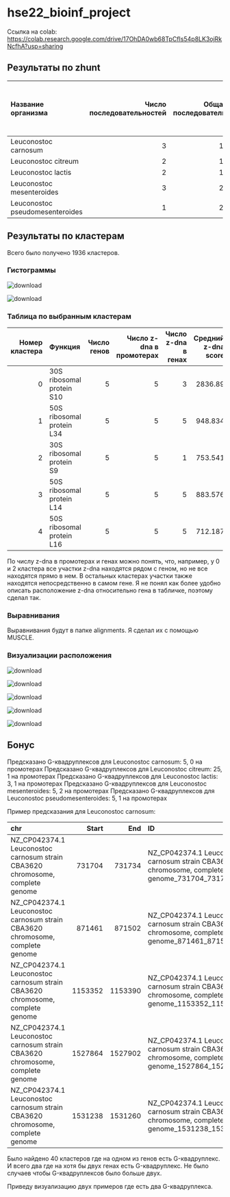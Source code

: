 # hse22_bioinf_project

Ссылка на colab: https://colab.research.google.com/drive/17OhDA0wb68TpCfIs54p8LK3ojRkNcfhA?usp=sharing

## Результаты по zhunt

| Название организма              |   Число последовательностей |   Общая длина последовательностей |   Число аннотированных генов |   % аннотированных генов |   Участков z-dna с score > 500 |   Общая длина z-dna с score > 500 |
|:--------------------------------|----------------------------:|----------------------------------:|-----------------------------:|-------------------------:|-------------------------------:|----------------------------------:|
| Leuconostoc carnosum            |                           3 |                           1701333 |                         1732 |                    89.16 |                           2236 |                             22074 |
| Leuconostoc citreum             |                           2 |                           1791608 |                         1818 |                    84.66 |                           4447 |                             43406 |
| Leuconostoc lactis              |                           2 |                           1903250 |                         1941 |                    79.7  |                           2828 |                             27474 |
| Leuconostoc mesenteroides       |                           3 |                           2058732 |                         2082 |                    73.68 |                           2069 |                             20280 |
| Leuconostoc pseudomesenteroides |                           1 |                           2114657 |                         2115 |                    71.73 |                           2794 |                             27126 |

## Результаты по кластерам

Всего было получено 1936 кластеров.

### Гистограммы

![download](https://user-images.githubusercontent.com/12930866/173673591-0ded79dc-c6e4-4f93-8bf2-82ba56ede574.png)

![download](https://user-images.githubusercontent.com/12930866/173673604-9846c747-a968-4554-b8aa-bdb4786d5215.png)

### Таблица по выбранным кластерам

|   Номер кластера | Функция                   |   Число генов |   Число z-dna в промотерах |   Число z-dna в генах |   Средний z-dna score |
|-----------------:|:--------------------------|--------------:|---------------------------:|----------------------:|----------------------:|
|                0 | 30S ribosomal protein S10 |             5 |                          5 |                     3 |              2836.89  |
|                1 | 50S ribosomal protein L34 |             5 |                          5 |                     5 |               948.834 |
|                2 | 30S ribosomal protein S9  |             5 |                          5 |                     1 |               753.541 |
|                3 | 50S ribosomal protein L14 |             5 |                          5 |                     5 |               883.576 |
|                4 | 50S ribosomal protein L16 |             5 |                          5 |                     5 |               712.187 |

По числу z-dna в промотерах и генах можно понять, что, например, у 0 и 2 кластера все участки z-dna находятся рядом с геном, но не все находятся прямо в нем. В остальных кластерах участки также находятся непосредственно в самом гене. Я не понял как более удобно описать расположение z-dna относительно гена в табличке, поэтому сделал так.

### Выравнивания 

Выравнивания будут в папке alignments. Я сделал их с помощью MUSCLE.

### Визуализации расположения

![download](https://user-images.githubusercontent.com/12930866/173673991-d7afaf72-c84e-424b-9a32-e726306fb8ad.png)

![download](https://user-images.githubusercontent.com/12930866/173674009-c8ed1247-1689-40f0-8ef2-453fd0de9ef9.png)

![download](https://user-images.githubusercontent.com/12930866/173674026-c693701c-dd1d-4e8b-aaf5-41f8e74561ce.png)

![download](https://user-images.githubusercontent.com/12930866/173674047-2f9fcdd5-8cbf-46dc-b284-1d52775ee9d9.png)

![download](https://user-images.githubusercontent.com/12930866/173674067-4982f988-26e5-4643-9fac-508209f577d2.png)

## Бонус

Предсказано G-квадруплексов для Leuconostoc carnosum: 5, 0 на промотерах
Предсказано G-квадруплексов для Leuconostoc citreum: 25, 1 на промотерах
Предсказано G-квадруплексов для Leuconostoc lactis: 3, 1 на промотерах
Предсказано G-квадруплексов для Leuconostoc mesenteroides: 5, 2 на промотерах
Предсказано G-квадруплексов для Leuconostoc pseudomesenteroides: 5, 1 на промотерах

Пример предсказания для Leuconostoc carnosum:

| chr                                                                           |   Start |     End | ID                                                                                                |   length | strand   | seq                                       |
|:------------------------------------------------------------------------------|--------:|--------:|:--------------------------------------------------------------------------------------------------|---------:|:---------|:------------------------------------------|
| NZ_CP042374.1 Leuconostoc carnosum strain CBA3620 chromosome, complete genome |  731704 |  731734 | NZ_CP042374.1 Leuconostoc carnosum strain CBA3620 chromosome, complete genome_731704_731734_rev   |       30 | -        | CCCAAGTTCAACACCCGCCCAGCTTTACCC            |
| NZ_CP042374.1 Leuconostoc carnosum strain CBA3620 chromosome, complete genome |  871461 |  871502 | NZ_CP042374.1 Leuconostoc carnosum strain CBA3620 chromosome, complete genome_871461_871502_rev   |       41 | -        | CCCAATCACGTCCCCACAAGACACCCATCGTACCATCTCCC |
| NZ_CP042374.1 Leuconostoc carnosum strain CBA3620 chromosome, complete genome | 1153352 | 1153390 | NZ_CP042374.1 Leuconostoc carnosum strain CBA3620 chromosome, complete genome_1153352_1153390_rev |       38 | -        | CCCTTGTAGGTACGTCCCAATTCCCCAGTATCTGTCCC    |
| NZ_CP042374.1 Leuconostoc carnosum strain CBA3620 chromosome, complete genome | 1527864 | 1527902 | NZ_CP042374.1 Leuconostoc carnosum strain CBA3620 chromosome, complete genome_1527864_1527902_for |       38 | +        | GGGAAAACTTTGGGCGTTATTGGTTTGGGAAATGTGGG    |
| NZ_CP042374.1 Leuconostoc carnosum strain CBA3620 chromosome, complete genome | 1531238 | 1531260 | NZ_CP042374.1 Leuconostoc carnosum strain CBA3620 chromosome, complete genome_1531238_1531260_for |       22 | +        | GGGCTGTTGGGATGGGTCTGGG                    |

Было найдено 40 кластеров где на одном из генов есть G-квадруплекс. И всего два где на хотя бы двух генах есть G-квадруплекс. Не было случаев чтобы G-квадруплексов было больше двух.

Приведу визуализацию двух примеров где есть два G-квадруплекса.
